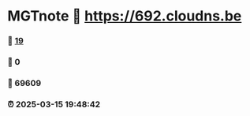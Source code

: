 # MGTnote :link: https://692.cloudns.be 
### :page_facing_up: [19](https://692.cloudns.be/tag.html) 
### :speech_balloon: 0 
### :hibiscus: 69609 
### :alarm_clock: 2025-03-15 19:48:42 
